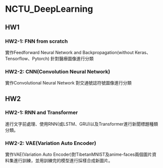 # NCTU_DeepLearning

## HW1 

### HW2-1: FNN from scratch

實作Feedforward Neural Network and Backpropagation(without Keras、Tensorflow、Pytorch) 針對醫療圖像進行分類


### HW2-2: CNN(Convolution Neural Network)

實作Convolutional Neural Network 對交通號誌符號圖像進行分類


## HW2 

### HW2-1: RNN and Transformer

進行文字前處理、使用RNN(或LSTM、GRU)以及Transformer進行新聞標題種類分類。


### HW2-2: VAE(Variation Auto Encoder)

實作VAE(Variation Auto Encoder)對TibetanMNIST及anime-faces兩個圖片資料集進行訓練，並用訓練完的模型進行採樣合成新圖片。
